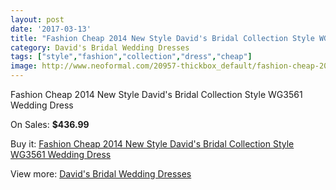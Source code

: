 ```yaml
---
layout: post
date: '2017-03-13'
title: "Fashion Cheap 2014 New Style David's Bridal Collection Style WG3561 Wedding Dress"
category: David's Bridal Wedding Dresses
tags: ["style","fashion","collection","dress","cheap"]
image: http://www.neoformal.com/20957-thickbox_default/fashion-cheap-2014-new-style-david-s-bridal-collection-style-wg3561-wedding-dress.jpg
---
```

Fashion Cheap 2014 New Style David's Bridal Collection Style WG3561 Wedding Dress

On Sales: **$436.99**
<a href="https://www.neoformal.com/en/davids-bridal-wedding-dresses-2014/6743-fashion-cheap-2014-new-style-david-s-bridal-collection-style-wg3561-wedding-dress.html"><amp-img layout="responsive" width="600" height="600" src="//www.neoformal.com/20957-thickbox_default/fashion-cheap-2014-new-style-david-s-bridal-collection-style-wg3561-wedding-dress.jpg" alt="Fashion Cheap 2014 New Style David's Bridal Collection Style WG3561 Wedding Dress 0" /></a>
<a href="https://www.neoformal.com/en/davids-bridal-wedding-dresses-2014/6743-fashion-cheap-2014-new-style-david-s-bridal-collection-style-wg3561-wedding-dress.html"><amp-img layout="responsive" width="600" height="600" src="//www.neoformal.com/20958-thickbox_default/fashion-cheap-2014-new-style-david-s-bridal-collection-style-wg3561-wedding-dress.jpg" alt="Fashion Cheap 2014 New Style David's Bridal Collection Style WG3561 Wedding Dress 1" /></a>

Buy it: [Fashion Cheap 2014 New Style David's Bridal Collection Style WG3561 Wedding Dress](https://www.neoformal.com/en/davids-bridal-wedding-dresses-2014/6743-fashion-cheap-2014-new-style-david-s-bridal-collection-style-wg3561-wedding-dress.html "Fashion Cheap 2014 New Style David's Bridal Collection Style WG3561 Wedding Dress")

View more: [David's Bridal Wedding Dresses](https://www.neoformal.com/en/98-davids-bridal-wedding-dresses-2014 "David's Bridal Wedding Dresses")